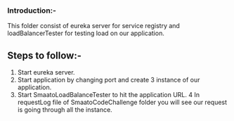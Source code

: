 ### Introduction:-

This folder consist of eureka server for service registry and loadBalancerTester for testing load on our application.

## Steps to follow:-
1. Start eureka server.
2. Start application by changing port and create 3 instance of our application.
3. Start SmaatoLoadBalanceTester to hit the application URL.
4 In requestLog file of SmaatoCodeChallenge folder you will see our request is going through all the instance. 